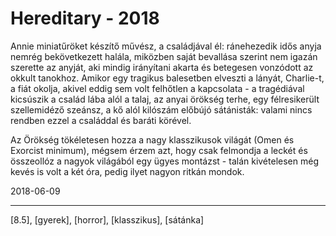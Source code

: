 # Hereditary - 2018

Annie miniatűröket készítő művész, a családjával él: ránehezedik idős anyja nemrég bekövetkezett halála, miközben saját bevallása szerint nem igazán szerette az anyját, aki mindig irányítani akarta és betegesen vonzódott az okkult tanokhoz. Amikor egy tragikus balesetben elveszti a lányát, Charlie-t, a fiát okolja, akivel eddig sem volt felhőtlen a kapcsolata - a tragédiával kicsúszik a család lába alól a talaj, az anyai örökség terhe, egy félresikerült szellemidéző szeánsz, a kő alól kilószám előbújó sátánisták: valami nincs rendben ezzel a családdal és baráti körével.

Az Örökség tökéletesen hozza a nagy klasszikusok világát (Omen és Exorcist minimum), mégsem érzem azt, hogy csak felmondja a leckét és összeollóz a nagyok világából egy ügyes montázst - talán kivételesen még kevés is volt a két óra, pedig ilyet nagyon ritkán mondok.

2018-06-09

----

[8.5], [gyerek], [horror], [klasszikus], [sátánka]
